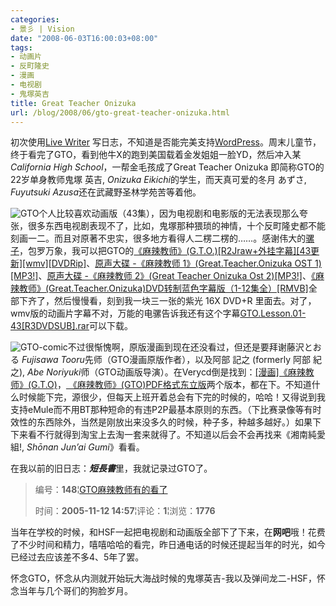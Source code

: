 ```yaml
---
categories:
- 景彡 | Vision
date: "2008-06-03T16:00:03+08:00"
tags:
- 动画片
- 反町隆史
- 漫画
- 电视剧
- 鬼塚英吉
title: Great Teacher Onizuka
url: /blog/2008/06/gto-great-teacher-onizuka.html
---
```

初次使用[Live Writer](http://writer.live.com "Windows Live Writer") 写日志，不知道是否能完美支持[WordPress](http://wordpress.org/ "WordPress")。周末儿童节，终于看完了GTO，看到他牛X的跑到美国载着金发姐姐一脸YD，然后冲入某*California High School*，一帮金毛孩成了Great Teacher Onizuka 即简称GTO的22岁单身教师鬼塚 英吉, *Onizuka Eikichi*的学生，而天真可爱的冬月 あずさ, *Fuyutsuki Azusa*还在武藏野圣林学苑苦等着他。
<!--more-->
<span class="left">![GTO](/images/GTO.jpg "GTO")</span>个人比较喜欢动画版（43集），因为电视剧和电影版的无法表现那么夸张，很多东西电视剧表现不了，比如，鬼塚那种猥琐的神情，十个反町隆史都不能刻画一二。而且对原著不忠实，很多地方看得人二楞二楞的……。感谢伟大的[骡子](http://www.emule.org.cn)，包罗万象，我可以把GTO的[《麻辣教师》(G.T.O.)[R2Jraw+外挂字幕][43更新][wmv][DVDRip]](http://lib.verycd.com/2007/12/25/0000175166.html)、[原声大碟 -《麻辣教师 1》(Great.Teacher.Onizuka OST 1)[MP3!]][1]、[原声大碟 -《麻辣教师 2》(Great Teacher Onizuka Ost 2)[MP3!]][2]、[《麻辣教师》(Great.Teacher.Onizuka)DVD转制蓝色字幕版（1-12集全）[RMVB]][3]全部下齐了，然后慢慢看，刻到我一块三一张的紫光 16X DVD+R 里面去。对了，wmv版的动画片字幕不对，万能的电骡告诉我还有这个字幕[GTO.Lesson.01-43[R3DVDSUB].rar][4]可以下载。
<!--more-->

<span class="right">![GTO-comic](/images/gto-comic.jpg "GTO-comic")</span>不过很惭愧啊，原版漫画到现在还没看过，但还是要拜谢藤沢とおる *Fujisawa Tooru*先师（GTO漫画原版作者），以及阿部 記之 (formerly 阿部 紀之), *Abe Noriyuki*师（GTO动画版导演）。在Verycd倒是找到：[[漫画]《麻辣教师》(G.T.O)](http://lib.verycd.com/2004/03/31/0000008077.html)，[ 《麻辣教师》(GTO)PDF格式东立版](http://board.verycd.com/t334956.html "VeryCD.com 分享互联网社区-《麻辣教师》(GTO)PDF格式东立版")两个版本，都在下。不知道什么时候能下完，源很少，但每天上班开着总会有下完的时候的，哈哈！又得说到我支持eMule而不用BT那种短命的有违P2P最基本原则的东西。（下比赛录像等有时效性的东西除外，当然是刚放出来没多久的时候，种子多，种越多越好。）如果下下来看不行就得到淘宝上去淘一套来就得了。不知道以后会不会再找来《湘南純愛組!, *Shōnan Jun&#8217;ai Gumi*》看看。

在我以前的旧日志：***短長書***里，我就记录过GTO了。

> 编号：**148**¦[GTO麻辣教师有的看了][5]  
>   
> 时间：**2005-11-12 14:57**¦评论：**1**¦浏览：**1776**

当年在学校的时候，和HSF一起把电视剧和动画版全部下了下来，在**网吧**哦！花费了不少时间和精力，嘻嘻哈哈的看完，昨日通电话的时候还提起当年的时光，如今已经过去应该差不多4、5年了罢。

怀念GTO，怀念从内测就开始玩大海战时候的鬼塚英吉-我以及弹间龙二-HSF，怀念当年与几个哥们的狗脸岁月。

 [1]: http://lib.verycd.com/2005/09/05/0000063934.html
 [2]: http://lib.verycd.com/2005/09/05/0000063936.html
 [3]: http://lib.verycd.com/2005/11/08/0000073685.html
 [4]: http://www.verycd.com/files/a680106dea1a3fdaee2bae8bec97cc11479318
 [5]: /old/post/GTO.html